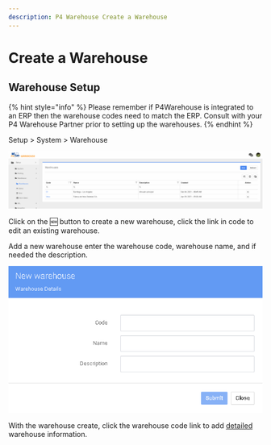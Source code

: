 ```yaml
---
description: P4 Warehouse Create a Warehouse
---
```


# Create a Warehouse

## Warehouse Setup

{% hint style="info" %}
Please remember if P4Warehouse is integrated to an ERP then the warehouse codes need to match the ERP. Consult with your P4 Warehouse Partner prior to setting up the warehouses.
{% endhint %}

Setup > System > Warehouse

![P4 Warehouse, Warehouse List](../../.gitbook/assets/warehouse.gif)

Click on the :new: button to create a new warehouse, click the link in code to edit an existing warehouse.

Add a new warehouse enter the warehouse code, warehouse name, and if needed the description.

![P4 Warehouse New Warehouse Setup](<../../.gitbook/assets/new warehouse.gif>)

With the warehouse create, click the warehouse code link to add [detailed ](edit-warehouse.md)warehouse information.&#x20;
